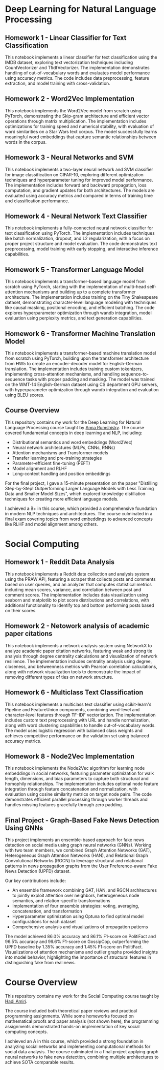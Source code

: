 # Deep Learning for Natural Language Processing 

## Homework 1 - Linear Classifier for Text Classification

This notebook implements a linear classifier for text classification using the IMDB dataset, exploring text vectorization techniques including CountVectorizer and TfidfVectorizer. The implementation demonstrates handling of out-of-vocabulary words and evaluates model performance using accuracy metrics. The code includes data preprocessing, feature extraction, and model training with cross-validation.

## Homework 2 - Word2Vec Implementation

This notebook implements the Word2Vec model from scratch using PyTorch, demonstrating the Skip-gram architecture and efficient vector operations through matrix multiplication. The implementation includes optimizations for training speed and numerical stability, with evaluation of word similarities on a Star Wars text corpus. The model successfully learns meaningful word embeddings that capture semantic relationships between words in the corpus.

## Homework 3 - Neural Networks and SVM

This notebook implements a two-layer neural network and SVM classifier for image classification on CIFAR-10, exploring different optimization techniques and hyperparameter tuning for improved model performance. The implementation includes forward and backward propagation, loss computation, and gradient updates for both architectures. The models are evaluated using accuracy metrics and compared in terms of training time and classification performance.

## Homework 4 - Neural Network Text Classifier

This notebook implements a fully-connected neural network classifier for text classification using PyTorch. The implementation includes techniques like batch normalization, dropout, and L2 regularization, with a focus on proper project structure and model evaluation. The code demonstrates text preprocessing, model training with early stopping, and interactive inference capabilities.

## Homework 5 - Transformer Language Model

This notebook implements a transformer-based language model from scratch using PyTorch, starting with the implementation of multi-head self-attention mechanisms and building up to a complete transformer architecture. The implementation includes training on the Tiny Shakespeare dataset, demonstrating character-level language modeling with techniques like causal masking, positional encoding, and efficient batching. The code explores hyperparameter optimization through wandb integration, model evaluation using perplexity metrics, and text generation capabilities.

## Homework 6 - Transformer Machine Translation Model

This notebook implements a transformer-based machine translation model from scratch using PyTorch, building upon the transformer architecture from HW5 to create an encoder-decoder model for English-German translation. The implementation includes training custom tokenizers, implementing cross-attention mechanisms, and handling sequence-to-sequence tasks with proper padding and masking. The model was trained on the WMT-14 English-German dataset using CS department GPU servers, with hyperparameter optimization through wandb integration and evaluation using BLEU scores.

## Course Overview

This repository contains my work for the Deep Learning for Natural Language Processing course taught by [Anna Rumshisky](https://scholar.google.com/citations?user=_Q1uzVYAAAAJ&hl=en). The course covered fundamental concepts in deep learning and NLP, including:

- Distributional semantics and word embeddings (Word2Vec)
- Neural network architectures (MLPs, CNNs, RNNs)
- Attention mechanisms and Transformer models
- Transfer learning and pre-training strategies
- Parameter-efficient fine-tuning (PEFT)
- Model alignment and RLHF
- Long-context handling and position embeddings

For the final project, I gave a 15-minute presentation on the paper "Distilling Step-by-Step! Outperforming Larger Language Models with Less Training Data and Smaller Model Sizes", which explored knowledge distillation techniques for creating more efficient language models.

I achieved a B+ in this course, which provided a comprehensive foundation in modern NLP techniques and architectures. The course culminated in a final exam covering topics from word embeddings to advanced concepts like RLHF and model alignment among others.

# Social Computing 

## Homework 1 - Reddit Data Analysis

This notebook implements a Reddit data collection and analysis system using the PRAW API, featuring a scraper that collects posts and comments based on user queries, and an analyzer that computes statistical metrics including mean scores, variance, and correlation between post and comment scores. The implementation includes data visualization using seaborn and matplotlib to plot score distributions and correlations, with additional functionality to identify top and bottom performing posts based on their scores.

## Homework 2 - Netowork analysis of academic paper citations

This notebook implements a network analysis system using NetworkX to analyze academic paper citation networks, featuring weak and strong tie analysis through degree centrality calculations and visualization of network resilience. The implementation includes centrality analysis using degree, closeness, and betweenness metrics with Pearson correlation calculations, along with network visualization tools to demonstrate the impact of removing different types of ties on network structure.

## Homework 6 - Multiclass Text Classification

This notebook implements a multiclass text classifier using scikit-learn's Pipeline and FeatureUnion components, combining word-level and character-level features through TF-IDF vectorization. The implementation includes custom text preprocessing with URL and handle normalization, along with word clustering capabilities to handle out-of-vocabulary words. The model uses logistic regression with balanced class weights and achieves competitive performance on the validation set using balanced accuracy metrics.

## Homework 8 - Node2Vec Implementation

This notebook implements the Node2Vec algorithm for learning node embeddings in social networks, featuring parameter optimization for walk length, dimensions, and bias parameters to capture both structural and homophily relationships. The implementation includes optional node feature integration through feature concatenation and normalization, with evaluation using cosine similarity metrics on target node pairs. The code demonstrates efficient parallel processing through worker threads and handles missing features gracefully through zero padding.

## Final Project - Graph-Based Fake News Detection Using GNNs

This project implements an ensemble-based approach for fake news detection on social media using graph neural networks (GNNs). Working with two team members, we combined Graph Attention Networks (GAT), Heterogeneous Graph Attention Networks (HAN), and Relational Graph Convolutional Networks (RGCN) to leverage structural and relational patterns in news propagation graphs from the User Preference-aware Fake News Detection (UPFD) dataset.

Our key contributions include:
- An ensemble framework combining GAT, HAN, and RGCN architectures to jointly exploit attention over neighbors, heterogeneous node semantics, and relation-specific transformations
- Implementation of four ensemble strategies: voting, averaging, concatenation, and transformation
- Hyperparameter optimization using Optuna to find optimal model configurations for each dataset
- Comprehensive analysis and visualizations of propagation patterns

The model achieved 86.0% accuracy and 86.1% F1-score on PolitiFact and 96.5% accuracy and 96.6% F1-score on GossipCop, outperforming the UPFD baseline by 1.35% accuracy and 1.45% F1-score on PolitiFact. Visualizations of attention mechanisms and outlier graphs provided insights into model behavior, highlighting the importance of structural features in distinguishing fake from real news.


# Course Overview

This repository contains my work for the Social Computing course taught by [Hadi Amiri](https://scholar.google.com/citations?user=fyUpZ5EAAAAJ&hl=en). 


The course included both theoretical paper reviews and practical programming assignments. While some homeworks focused on mathematical proofs and paper analysis (not shown here), the programming assignments demonstrated hands-on implementation of key social computing concepts.

I achieved an A in this course, which provided a strong foundation in analyzing social networks and implementing computational methods for social data analysis. The course culminated in a final project applying graph neural networks to fake news detection, combining multiple architectures to achieve SOTA comparable results.


